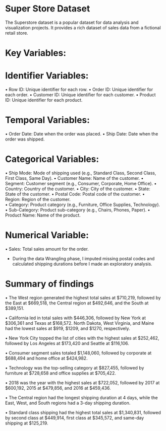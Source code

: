 # Super Store Dataset

The Superstore dataset is a popular dataset for data analysis and visualization projects. It provides a rich dataset of sales data from a fictional retail store.

# Key Variables:
# Identifier Variables:
•	Row ID: Unique identifier for each row.
•	Order ID: Unique identifier for each order.
•	Customer ID: Unique identifier for each customer.
•	Product ID: Unique identifier for each product.
# Temporal Variables:
•	Order Date: Date when the order was placed.
•	Ship Date: Date when the order was shipped.
# Categorical Variables:
•	Ship Mode: Mode of shipping used (e.g., Standard Class, Second Class, First Class, Same Day).
•	Customer Name: Name of the customer.
•	Segment: Customer segment (e.g., Consumer, Corporate, Home Office).
•	Country: Country of the customer.
•	City: City of the customer.
•	State: State of the customer.
•	Postal Code: Postal code of the customer.
•	Region: Region of the customer.   
•	Category: Product category (e.g., Furniture, Office Supplies, Technology).
•	Sub-Category: Product sub-category (e.g., Chairs, Phones, Paper).
•	Product Name: Name of the product.




# Numerical Variable:
•	Sales: Total sales amount for the order.

- During the data Wrangling phase, I imputed missing postal codes and calculated shipping durations before I made an exploratory analysis.

# Summary of findings
•	The West region generated the highest total sales at $710,219, followed by the East at $669,518, the Central region at $492,646, and the South at $389,151.

•	California led in total sales with $446,306, followed by New York at $306,361 and Texas at $168,572. North Dakota, West Virginia, and Maine had the lowest sales at $919, $1209, and $1270, respectively.

•	New York City topped the list of cities with the highest sales at $252,462, followed by Los Angeles at $173,420 and Seattle at $116,106.

•	Consumer segment sales totaled $1,148,060, followed by corporate at $688,494 and home office at $424,982.

•	Technology was the top-selling category at $827,455, followed by furniture at $728,658 and office supplies at $705,422.

•	2018 was the year with the highest sales at $722,052, followed by 2017 at $600,192, 2015 at $479,856, and 2016 at $459,436.

•	The Central region had the longest shipping duration at 4 days, while the East, West, and South regions had a 3-day shipping duration.

•	Standard class shipping had the highest total sales at $1,340,831, followed by second class at $449,914, first class at $345,572, and same-day shipping at $125,219.

